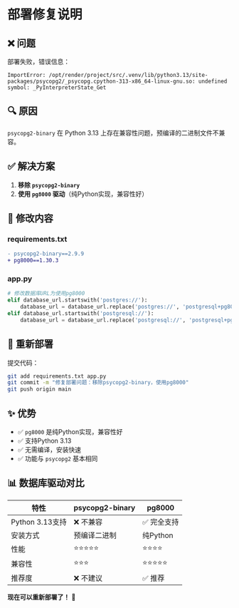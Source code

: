 # 部署修复说明

## ❌ 问题
部署失败，错误信息：
```
ImportError: /opt/render/project/src/.venv/lib/python3.13/site-packages/psycopg2/_psycopg.cpython-313-x86_64-linux-gnu.so: undefined symbol: _PyInterpreterState_Get
```

## 🔍 原因
`psycopg2-binary` 在 Python 3.13 上存在兼容性问题，预编译的二进制文件不兼容。

## ✅ 解决方案
1. **移除 `psycopg2-binary`**
2. **使用 `pg8000` 驱动**（纯Python实现，兼容性好）

## 📝 修改内容

### requirements.txt
```diff
- psycopg2-binary==2.9.9
+ pg8000==1.30.3
```

### app.py
```python
# 修改数据库URL为使用pg8000
elif database_url.startswith('postgres://'):
    database_url = database_url.replace('postgres://', 'postgresql+pg8000://', 1)
elif database_url.startswith('postgresql://'):
    database_url = database_url.replace('postgresql://', 'postgresql+pg8000://', 1)
```

## 🚀 重新部署

提交代码：
```bash
git add requirements.txt app.py
git commit -m "修复部署问题：移除psycopg2-binary，使用pg8000"
git push origin main
```

## ✨ 优势
- ✅ `pg8000` 是纯Python实现，兼容性好
- ✅ 支持Python 3.13
- ✅ 无需编译，安装快速
- ✅ 功能与 `psycopg2` 基本相同

## 📊 数据库驱动对比

| 特性 | psycopg2-binary | pg8000 |
|------|----------------|--------|
| Python 3.13支持 | ❌ 不兼容 | ✅ 完全支持 |
| 安装方式 | 预编译二进制 | 纯Python |
| 性能 | ⭐⭐⭐⭐⭐ | ⭐⭐⭐⭐ |
| 兼容性 | ⭐⭐⭐ | ⭐⭐⭐⭐⭐ |
| 推荐度 | ❌ 不建议 | ✅ 推荐 |

**现在可以重新部署了！** 🚀


